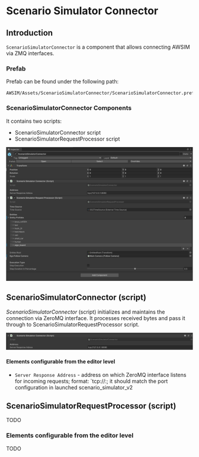 # Scenario Simulator Connector

## Introduction
`ScenarioSimulatorConnector` is a component that allows connecting AWSIM via ZMQ interfaces.

### Prefab
Prefab can be found under the following path:

```
AWSIM/Assets/ScenarioSimulatorConnector/ScenarioSimulatorConnector.prefab
```

### ScenarioSimulatorConnector Components

It contains two scripts:
- ScenarioSimulatorConnector script
- ScenarioSimulatorRequestProcessor script

![ScenarioSimulatorConnectorPrefab](ScenarioSimulatorConnectorPrefab.png)

## ScenarioSimulatorConnector (script)

*ScenarioSimulatorConnector* (script) initializes and maintains the connection via ZeroMQ interface. It processes received bytes and pass it through to ScenarioSimulatorRequestProcessor script.

![ScenarioSimulatorComponentScript](ScenarioSimulatorComponentScript.png)

#### Elements configurable from the editor level
- `Server Response Address` - address on which ZeroMQ interface listens for incoming requests; format: `tcp://<ip>:<port>; it should match the port configuration in launched scenario_simulator_v2
 
## ScenarioSimulatorRequestProcessor (script) 

TODO

### Elements configurable from the editor level

TODO
